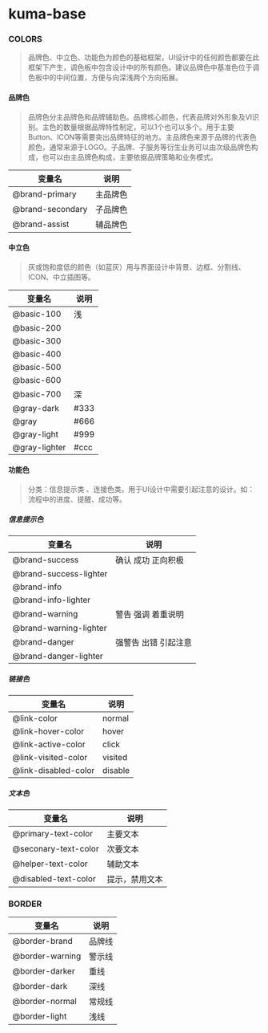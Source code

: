 # kuma-base

### COLORS

> 品牌色、中立色、功能色为颜色的基础框架，UI设计中的任何颜色都要在此框架下产生，调色板中包含设计中的所有颜色。建议品牌色中基准色位于调色板中的中间位置，方便与向深浅两个方向拓展。

#### 品牌色

> 品牌色分主品牌色和品牌辅助色。品牌核心颜色，代表品牌对外形象及VI识别。主色的数量根据品牌特性制定，可以1个也可以多个。用于主要Button、ICON等需要突出品牌特征的地方。主品牌色来源于品牌的代表色颜色，通常来源于LOGO。子品牌、子服务等衍生业务可以由次级品牌色构成，也可以由主品牌色构成，主要依据品牌策略和业务模式。

| 变量名 | 说明 |
| -- | -- |
| @brand-primary | 主品牌色 |
| @brand-secondary | 子品牌色 |
| @brand-assist | 辅品牌色 |

#### 中立色

> 灰或饱和度低的颜色（如蓝灰）用与界面设计中背景、边框、分割线、ICON、中立插图等。

| 变量名 | 说明 |
| -- | -- |
| @basic-100 | 浅 |
| @basic-200 | |
| @basic-300 | |
| @basic-400 | |
| @basic-500 | |
| @basic-600 | |
| @basic-700 | 深 |
| @gray-dark | #333 |
| @gray | #666 |
| @gray-light | #999 |
| @gray-lighter | #ccc |

#### 功能色

> 分类：信息提示类 、连接色类。用于UI设计中需要引起注意的设计。如：流程中的进度、提醒、成功等。

##### 信息提示色

| 变量名 | 说明 |
| -- | -- |
| @brand-success | 确认 成功 正向积极 |
| @brand-success-lighter | |
| @brand-info | |
| @brand-info-lighter | |
| @brand-warning | 警告 强调 着重说明 |
| @brand-warning-lighter | |
| @brand-danger | 强警告 出错 引起注意 |
| @brand-danger-lighter | |

##### 链接色

| 变量名 | 说明 |
| -- | -- |
| @link-color | normal |
| @link-hover-color | hover |
| @link-active-color | click |
| @link-visited-color | visited |
| @link-disabled-color | disable |

##### 文本色

| 变量名 | 说明 |
| -- | -- |
| @primary-text-color | 主要文本 |
| @seconary-text-color | 次要文本 |
| @helper-text-color | 辅助文本 |
| @disabled-text-color | 提示，禁用文本 |

### BORDER

| 变量名 | 说明 |
| -- | -- |
| @border-brand | 品牌线 |
| @border-warning | 警示线 |
| @border-darker | 重线 |
| @border-dark | 深线 |
| @border-normal | 常规线 |
| @border-light | 浅线 |
